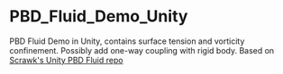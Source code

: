 # PBD_Fluid_Demo_Unity

PBD Fluid Demo in Unity, contains surface tension and vorticity confinement. Possibly add one-way coupling with rigid body. Based on [Scrawk's Unity PBD Fluid repo](https://github.com/Scrawk/PBD-Fluid-in-Unity)


